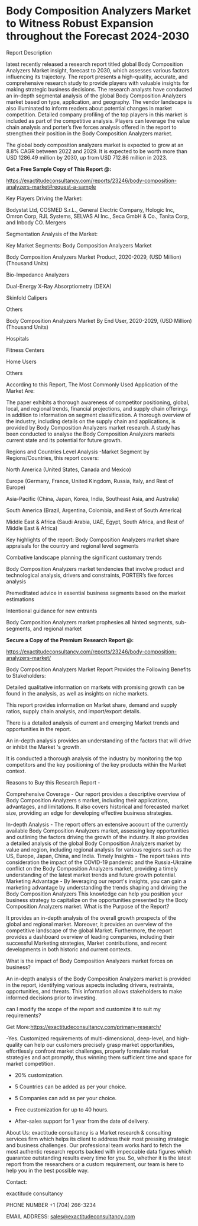 # Body Composition Analyzers Market to Witness Robust Expansion throughout the Forecast 2024-2030

Report Description

latest recently released a research report titled global Body Composition Analyzers Market insight, forecast to 2030, which assesses various factors influencing its trajectory. The report presents a high-quality, accurate, and comprehensive research study to provide players with valuable insights for making strategic business decisions. The research analysts have conducted an in-depth segmental analysis of the global Body Composition Analyzers market based on type, application, and geography. The vendor landscape is also illuminated to inform readers about potential changes in market competition. Detailed company profiling of the top players in this market is included as part of the competitive analysis. Players can leverage the value chain analysis and porter’s five forces analysis offered in the report to strengthen their position in the Body Composition Analyzers market.

The global body composition analyzers market is expected to grow at an 8.8% CAGR between 2022 and 2029. It is expected to be worth more than USD 1286.49 million by 2030, up from USD 712.86 million in 2023.

**Get a Free Sample Copy of This Report @:**

https://exactitudeconsultancy.com/reports/23246/body-composition-analyzers-market#request-a-sample

Key Players Driving the Market:

Bodystat Ltd, COSMED S.r.L., General Electric Company, Hologic Inc, Omron Corp, RJL Systems, SELVAS AI Inc., Seca GmbH & Co., Tanita Corp, and Inbody CO. Mergers

Segmentation Analysis of the Market:

Key Market Segments: Body Composition Analyzers Market

Body Composition Analyzers Market Product, 2020-2029, (USD Million) (Thousand Units)

Bio-Impedance Analyzers

Dual-Energy X-Ray Absorptiometry (DEXA)

Skinfold Calipers

Others

Body Composition Analyzers Market By End User, 2020-2029, (USD Million) (Thousand Units)

Hospitals

Fitness Centers

Home Users

Others

According to this Report, The Most Commonly Used Application of the Market Are:

The paper exhibits a thorough awareness of competitor positioning, global, local, and regional trends, financial projections, and supply chain offerings in addition to information on segment classification. A thorough overview of the industry, including details on the supply chain and applications, is provided by Body Composition Analyzers market research. A study has been conducted to analyse the Body Composition Analyzers markets current state and its potential for future growth.

Regions and Countries Level Analysis -Market Segment by Regions/Countries, this report covers:

North America (United States, Canada and Mexico)

Europe (Germany, France, United Kingdom, Russia, Italy, and Rest of Europe)

Asia-Pacific (China, Japan, Korea, India, Southeast Asia, and Australia)

South America (Brazil, Argentina, Colombia, and Rest of South America)

Middle East & Africa (Saudi Arabia, UAE, Egypt, South Africa, and Rest of Middle East & Africa)

Key highlights of the report:
Body Composition Analyzers market share appraisals for the country and regional level segments

Combative landscape planning the significant customary trends

Body Composition Analyzers market tendencies that involve product and technological analysis, drivers and constraints, PORTER’s five forces analysis

Premeditated advice in essential business segments based on the market estimations

Intentional guidance for new entrants

Body Composition Analyzers market prophesies all hinted segments, sub-segments, and regional market

**Secure a Copy of the Premium Research Report @:**

https://exactitudeconsultancy.com/reports/23246/body-composition-analyzers-market/

Body Composition Analyzers Market Report Provides the Following Benefits to Stakeholders:

Detailed qualitative information on markets with promising growth can be found in the analysis, as well as insights on niche markets.

This report provides information on Market share, demand and supply ratios, supply chain analysis, and import/export details.

There is a detailed analysis of current and emerging Market trends and opportunities in the report.

An in-depth analysis provides an understanding of the factors that will drive or inhibit the Market 's growth.


It is conducted a thorough analysis of the industry by monitoring the top competitors and the key positioning of the key products within the Market context.

Reasons to Buy this Research Report -

Comprehensive Coverage - Our report provides a descriptive overview of Body Composition Analyzers s market, including their applications, advantages, and limitations. It also covers historical and forecasted market size, providing an edge for developing effective business strategies.

In-depth Analysis - The report offers an extensive account of the currently available Body Composition Analyzers market, assessing key opportunities and outlining the factors driving the growth of the industry. It also provides a detailed analysis of the global Body Composition Analyzers market by value and region, including regional analysis for various regions such as the US, Europe, Japan, China, and India.
Timely Insights - The report takes into consideration the impact of the COVID-19 pandemic and the Russia-Ukraine conflict on the Body Composition Analyzers market, providing a timely understanding of the latest market trends and future growth potential.
Marketing Advantage - By leveraging our report's insights, you can gain a marketing advantage by understanding the trends shaping and driving the Body Composition Analyzers This knowledge can help you position your business strategy to capitalize on the opportunities presented by the Body Composition Analyzers market.
What is the Purpose of the Report?

It provides an in-depth analysis of the overall growth prospects of the global and regional market. Moreover, it provides an overview of the competitive landscape of the global Market. Furthermore, the report provides a dashboard overview of leading companies, including their successful Marketing strategies, Market contributions, and recent developments in both historic and current contexts.

What is the impact of Body Composition Analyzers market forces on business?

An in-depth analysis of the Body Composition Analyzers market is provided in the report, identifying various aspects including drivers, restraints, opportunities, and threats. This information allows stakeholders to make informed decisions prior to investing.

can I modify the scope of the report and customize it to suit my requirements?

Get More:https://exactitudeconsultancy.com/primary-research/

-Yes. Customized requirements of multi-dimensional, deep-level, and high-quality can help our customers precisely grasp market opportunities, effortlessly confront market challenges, properly formulate market strategies and act promptly, thus winning them sufficient time and space for market competition.

- 20% customization.

- 5 Countries can be added as per your choice.

- 5 Companies can add as per your choice.

- Free customization for up to 40 hours.

- After-sales support for 1 year from the date of delivery.

About Us:
exactitude consultancy is a Market research & consulting services firm which helps its client to address their most pressing strategic and business challenges. Our professional team works hard to fetch the most authentic research reports backed with impeccable data figures which guarantee outstanding results every time for you. So, whether it is the latest report from the researchers or a custom requirement, our team is here to help you in the best possible way.

Contact:

exactitude consultancy

PHONE NUMBER +1 (704) 266-3234


EMAIL ADDRESS: sales@exactitudeconsultancy.com
